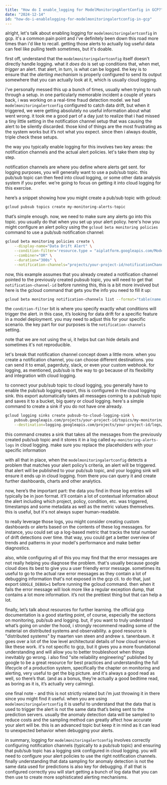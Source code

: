 ```yaml
---
title: "How do I enable_logging for ModelMonitoringAlertConfig in GCP?"
date: "2024-12-14"
id: "how-do-i-enablelogging-for-modelmonitoringalertconfig-in-gcp"
---
```


alright, let's talk about enabling logging for `modelmonitoringalertconfig` in gcp. it's a common pain point and i've definitely been down this road more times than i'd like to recall. getting those alerts to actually log useful data can feel like pulling teeth sometimes, but it's doable. 

first off, understand that the `modelmonitoringalertconfig` itself doesn't directly handle logging. what it *does* do is set up conditions that, when met, *trigger* an alert. that alert, in turn, is what can be logged. the key is to ensure that the *alerting mechanism* is properly configured to send its output somewhere that you can actually look at it, which is usually cloud logging.

i've personally messed this up a bunch of times, usually when trying to rush through a setup. in one particularly memorable incident a couple of years back, i was working on a real-time fraud detection model. we had `modelmonitoringalertconfig` configured to catch data drift, but when it triggered, we were getting absolutely no useful information about what went wrong. it took me a good part of a day just to realize that i had missed a tiny little setting in the notification channel setup that was causing the alert to be silently discarded. those kind of things are the most frustrating as the system works but it’s not what you expect. since then i always double, triple check these setups.

the way you typically enable logging for this involves two key areas: the notification channels and the actual alert policies. let's take them step by step.

notification channels are where you define where alerts get sent. for logging purposes, you will generally want to use a pub/sub topic. this pub/sub topic can then feed into cloud logging, or some other data analysis system if you prefer. we're going to focus on getting it into cloud logging for this exercise.

here’s a snippet showing how you might create a pub/sub topic with gcloud:

```bash
gcloud pubsub topics create my-monitoring-alerts-topic
```

that’s simple enough. now, we need to make sure any alerts go into this topic. you usually do that when you set up your alert policy. here's how you might configure an alert policy using the `gcloud beta monitoring policies` command to use a pub/sub notification channel:

```bash
gcloud beta monitoring policies create \
    --display-name="Data Drift Alert" \
    --condition-filter='resource.type = "aiplatform.googleapis.com/ModelDeploymentMonitoringJob" AND metric.type = "aiplatform.googleapis.com/model_deployment/online_prediction/feature_anomalies" AND metric.labels.feature_name = "some_feature" AND metric.labels.feature_anomalies_type = "drift"' \
    --combiner="OR" \
    --duration="300s" \
    --notification-channels="projects/your-project-id/notificationChannels/your-notification-channel-id-here" 
```

now, this example assumes that you already created a notification channel pointed to the previously created pubsub topic, you will need to get that `notification-channel-id` before running this, this is a bit more involved but here is the gcloud command that gets you the info you need to fill it up:

```bash
gcloud beta monitoring notification-channels list --format="table(name,displayName)"
```

the `condition-filter` bit is where you specify exactly what conditions will trigger the alert. in this case, it’s looking for data drift for a specific feature in a model deployment. you may need to adjust this for your specific scenario. the key part for our purposes is the `notification-channels` setting.

note that we are not using the ui, it helps but can hide details and sometimes it's not reproducible. 

let's break that notification channel concept down a little more. when you create a notification channel, you can choose different destinations. you can send it to email, pagerduty, slack, or even your custom webhook. for logging, as mentioned, pub/sub is the way to go because of its flexibility and integration with cloud logging.

to connect your pub/sub topic to cloud logging, you generally have to enable the pub/sub logging export, this is configured in the cloud logging sink. this export automatically takes all messages coming to a pub/sub topic and saves it to a bucket, big query or cloud logging. here's a simple command to create a sink if you do not have one already.

```bash
gcloud logging sinks create pubsub-to-cloud-logging-sink \
    pubsub.googleapis.com/projects/your-project-id/topics/my-monitoring-alerts-topic \
    --destination=logging.googleapis.com/projects/your-project-id/logs/my-monitoring-alerts-logs
```

this command creates a sink that takes all the messages from the previously created pub/sub topic and it stores it in a log called `my-monitoring-alerts-logs` in cloud logging. make sure you replace the placeholders with your specific information

with all that in place, when the `modelmonitoringalertconfig` detects a problem that matches your alert policy’s criteria, an alert will be triggered. that alert will be published to your pub/sub topic, and your logging sink will ensure it ends up in cloud logging. from there you can query it and create further dashboards, charts and other analytics.

now, here’s the important part: the data you find in those log entries will typically be in json format. it’ll contain a lot of contextual information about the alert including which project, policy, condition, etc. was triggered, timestamps and some metadata as well as the metric values themselves. this is useful, but it's not always super human-readable.

to really leverage those logs, you might consider creating custom dashboards or alerts based on the contents of these log messages. for instance, you could set up a log-based metric that tracks the total number of drift detections over time. that way, you could get a better overview of trends and patterns in your model's performance and make better diagnostics.

also, while configuring all of this you may find that the error messages are not really helping you diagnose the problem. that's usually because google cloud does its best to give you a user friendly error message. sometimes its useful to go to the actual raw error messages as they contain a lot of debugging information that's not exposed in the gcp cli. to do that, just export `GOOGLE_DEBUG=1` before running the gcloud command. then when it fails the error message will look more like a regular exception dump, that contains a lot more information. it’s not the prettiest thing but that can help a lot.

finally, let’s talk about resources for further learning. the official gcp documentation is a good starting point, of course, especially the sections on monitoring, pub/sub and logging. but, if you want to truly understand what’s going on under the hood, i strongly recommend reading some of the material on distributed systems and observability. a good resource is "distributed systems" by maarten van steen and andrew s. tanenbaum. it goes over a lot of the low level architectural details of how cloud services like these work. it's not specific to gcp, but it gives you a more foundational understanding and will allow you to better troubleshoot when things inevitably go wrong. i also find "site reliability engineering" published by google to be a great resource for best practices and understanding the full lifecycle of a production system, specifically the chapter on monitoring and alerting, very useful to get the big picture. and it's always a good read as well, so there’s that. (and as a bonus, they’re actually a good bedtime read, as boring as it is, it’s actually very calming).

one final note - and this is not strictly related but i’m just throwing it in there since you might find it useful. when you are using `modelmonitoringalertconfig` it is useful to understand that the data that is used to trigger the alert is not the same data that’s being sent to the prediction servers. usually the anomaly detection data will be sampled to reduce costs and the sampling method can greatly affect how accurate your alert will be. this is an advanced topic but keep it in mind as it can lead to unexpected behavior when debugging your alerts.

in summary, logging for `modelmonitoringalertconfig` involves correctly configuring notification channels (typically to a pub/sub topic) and ensuring that pub/sub topic has a logging sink configured in cloud logging. you will need to configure your alert policies to use the right notification channels. finally understanding that data sampling for anomaly detection is not the same data used for predictions is also key for debugging. if all that is configured correctly you will start getting a bunch of log data that you can then use to create more sophisticated alerting mechanisms.
